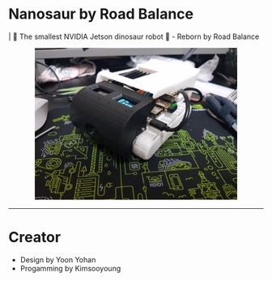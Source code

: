 # Nanosaur by Road Balance
| 🦕 The smallest NVIDIA Jetson dinosaur robot 🦖 - Reborn by Road Balance

<p align="center">
    <img src="./images/real_img.jpg" width="400" />
</p>

---


# Creator

* Design by Yoon Yohan
* Progamming by Kimsooyoung
